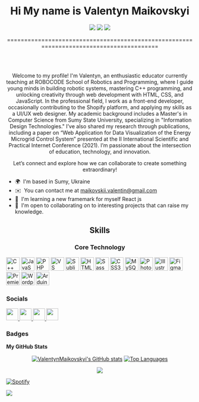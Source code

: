 <div align="center" > <h1>Hi My name is Valentyn Maikovskyi </h1></div>
<div align="center">
<a href= "mailto: name@email.com"><img src="https://img.shields.io/badge/Gmail-D14836?style=for-the-badge&logo=gmail&logoColor=white" /></a> 	&#32;
<a href="https://www.github.com/ValentynMaikovskyi" target="_blank" rel="noreferrer"><img src="https://img.shields.io/github/followers/ValentynMaikovskyi?logo=github&style=for-the-badge&color=0891b2&labelColor=1c1917" /></a>
<a href="https://www.linkedin.com/in/vmaikovskyi/" target="_blank" rel="noreferrer"><img src="https://img.shields.io/badge/LinkedIn-0077B5?style=for-the-badge&logo=linkedin&logoColor=white" /></a>
</div>
<p align="center">========================================================================================</p>
<br />
<br />

<p align="center">Welcome to my profile! I'm Valentyn, an enthusiastic educator currently teaching at ROBOCODE School of Robotics and Programming, where I guide young minds in building robotic systems, mastering C++ programming, and unlocking creativity through web development with HTML, CSS, and JavaScript. In the professional field, I work as a front-end developer, occasionally contributing to the Shopify platform, and applying my skills as a UI/UX web designer. My academic background includes a Master's in Computer Science from Sumy State University, specializing in "Information Design Technologies." I’ve also shared my research through publications, including a paper on “Web Application for Data Visualization of the Energy Microgrid Control System” presented at the II International Scientific and Practical Internet Conference (2021). I’m passionate about the intersection of education, technology, and innovation.</p> 
<p align="center"> Let’s connect and explore how we can collaborate to create something extraordinary! </p>

* 🌍  I'm based in Sumy, Ukraine
* ✉️  You can contact me at [maikovskii.valentin@gmail.com](mailto:maikovskii.valentin@gmail.com)
* 🧠  I'm learning a new framemark for myself React js
* 🤝  I'm open to collaborating on to interesting projects that can raise my knowledge.



<h2 align="center">Skills</h2>

<h3 align="center">Core Technology</h3>
<p align="left">
<a href="https://docs.microsoft.com/en-us/cpp/?view=msvc-170" target="_blank" rel="noreferrer"><img src="https://raw.githubusercontent.com/danielcranney/readme-generator/main/public/icons/skills/cplusplus-colored.svg" width="36" height="36" alt="C++" /></a>
  <a href="https://developer.mozilla.org/en-US/docs/Web/JavaScript" target="_blank" rel="noreferrer"><img src="https://raw.githubusercontent.com/danielcranney/readme-generator/main/public/icons/skills/javascript-colored.svg" width="36" height="36" alt="JavaScript" /></a>
  <a href="https://www.php.net/" target="_blank" rel="noreferrer"><img src="https://raw.githubusercontent.com/danielcranney/readme-generator/main/public/icons/skills/php-colored.svg" width="36" height="36" alt="PHP" /></a>
  <a href="https://code.visualstudio.com/" target="_blank" rel="noreferrer"><img src="https://raw.githubusercontent.com/danielcranney/readme-generator/main/public/icons/skills/visualstudiocode.svg" width="36" height="36" alt="VS Code" /></a>
  <a href="https://www.sublimetext.com/index2" target="_blank" rel="noreferrer"><img src="https://raw.githubusercontent.com/danielcranney/readme-generator/main/public/icons/skills/sublimetext.svg" width="36" height="36" alt="Sublime Text" /></a>
  <a href="https://developer.mozilla.org/en-US/docs/Glossary/HTML5" target="_blank" rel="noreferrer"><img src="https://raw.githubusercontent.com/danielcranney/readme-generator/main/public/icons/skills/html5-colored.svg" width="36" height="36" alt="HTML5" /></a>
  <a href="https://sass-lang.com/" target="_blank" rel="noreferrer"><img src="https://raw.githubusercontent.com/danielcranney/readme-generator/main/public/icons/skills/sass-colored.svg" width="36" height="36" alt="Sass" /></a>
  <a href="https://www.w3.org/TR/CSS/#css" target="_blank" rel="noreferrer"><img src="https://raw.githubusercontent.com/danielcranney/readme-generator/main/public/icons/skills/css3-colored.svg" width="36" height="36" alt="CSS3" /></a>
  <a href="https://www.mysql.com/" target="_blank" rel="noreferrer"><img src="https://raw.githubusercontent.com/danielcranney/readme-generator/main/public/icons/skills/mysql-colored.svg" width="36" height="36" alt="MySQL" /></a>
  <a href="https://www.adobe.com/uk/products/photoshop.html" target="_blank" rel="noreferrer"><img src="https://raw.githubusercontent.com/danielcranney/readme-generator/main/public/icons/skills/photoshop-colored.svg" width="36" height="36" alt="Photoshop" /></a>
  <a href="https://www.adobe.com/uk/products/illustrator.html" target="_blank" rel="noreferrer"><img src="https://raw.githubusercontent.com/danielcranney/readme-generator/main/public/icons/skills/illustrator-colored.svg" width="36" height="36" alt="Illustrator" /></a>
  <a href="https://www.figma.com/" target="_blank" rel="noreferrer"><img src="https://raw.githubusercontent.com/danielcranney/readme-generator/main/public/icons/skills/figma-colored.svg" width="36" height="36" alt="Figma" /></a>
  <a href="https://www.adobe.com/uk/products/premiere.html" target="_blank" rel="noreferrer"><img src="https://raw.githubusercontent.com/danielcranney/readme-generator/main/public/icons/skills/premierepro-colored.svg" width="36" height="36" alt="Premiere Pro" /></a>
  <a href="https://wordpress.com" target="_blank" rel="noreferrer"><img src="https://raw.githubusercontent.com/danielcranney/readme-generator/main/public/icons/skills/wordpress-colored.svg" width="36" height="36" alt="Wordpress" /></a>
  <a href="https://store.arduino.cc/?gclid=Cj0KCQjw2eilBhCCARIsAG0Pf8uueBifykWcsSS4LPESeGQfxGVKJYnzV7bz471XfknQJy_1VINVWM8aAkLtEALw_wcB" target="_blank" rel="noreferrer"><img src="https://raw.githubusercontent.com/danielcranney/readme-generator/main/public/icons/skills/arduino-colored.svg" width="36" height="36" alt="Arduino" /></a>
</p>


### Socials

<p align="left"> <a href="https://www.behance.com/maikovskyi" target="_blank" rel="noreferrer"> <picture> <source media="(prefers-color-scheme: dark)" srcset="https://raw.githubusercontent.com/danielcranney/readme-generator/main/public/icons/socials/behance-dark.svg" /> <source media="(prefers-color-scheme: light)" srcset="https://raw.githubusercontent.com/danielcranney/readme-generator/main/public/icons/socials/behance.svg" /> <img src="https://raw.githubusercontent.com/danielcranney/readme-generator/main/public/icons/socials/behance.svg" width="32" height="32" /> </picture> </a> <a href="https://www.github.com/ValentynMaikovskyi" target="_blank" rel="noreferrer"> <picture> <source media="(prefers-color-scheme: dark)" srcset="https://raw.githubusercontent.com/danielcranney/readme-generator/main/public/icons/socials/github-dark.svg" /> <source media="(prefers-color-scheme: light)" srcset="https://raw.githubusercontent.com/danielcranney/readme-generator/main/public/icons/socials/github.svg" /> <img src="https://raw.githubusercontent.com/danielcranney/readme-generator/main/public/icons/socials/github.svg" width="32" height="32" /> </picture> </a> <a href="http://www.instagram.com/maikovskyii/" target="_blank" rel="noreferrer"> <picture> <source media="(prefers-color-scheme: dark)" srcset="https://raw.githubusercontent.com/danielcranney/readme-generator/main/public/icons/socials/instagram-dark.svg" /> <source media="(prefers-color-scheme: light)" srcset="https://raw.githubusercontent.com/danielcranney/readme-generator/main/public/icons/socials/instagram.svg" /> <img src="https://raw.githubusercontent.com/danielcranney/readme-generator/main/public/icons/socials/instagram.svg" width="32" height="32" /> </picture> </a> <a href="https://www.linkedin.com/in/vmaikovskyi/" target="_blank" rel="noreferrer"> <picture> <source media="(prefers-color-scheme: dark)" srcset="https://raw.githubusercontent.com/danielcranney/readme-generator/main/public/icons/socials/linkedin-dark.svg" /> <source media="(prefers-color-scheme: light)" srcset="https://raw.githubusercontent.com/danielcranney/readme-generator/main/public/icons/socials/linkedin.svg" /> <img src="https://raw.githubusercontent.com/danielcranney/readme-generator/main/public/icons/socials/linkedin.svg" width="32" height="32" /> </picture> </a></p>

### Badges

<b>My GitHub Stats</b>

<p align="center">
<a href="http://www.github.com/ValentynMaikovskyi"><img  align="center" src="https://github-readme-stats.vercel.app/api?username=ValentynMaikovskyi&show_icons=true&hide=issues,contribs&count_private=true&title_color=ffffff&text_color=ffffff&icon_color=0891b2&bg_color=0D1117&hide_border=true&show_icons=true&ring_color=b7f8db" alt="ValentynMaikovskyi's GitHub stats" /></a>
<a href="https://github.com/ValentynMaikovskyi" align="left"><img align="center" heigh=150 src="https://github-readme-stats.vercel.app/api/top-langs/?username=ValentynMaikovskyi&langs_count=10&title_color=ffffff&text_color=ffffff&icon_color=0891b2&bg_color=0D1117&hide_border=true&locale=en&custom_title=Top%20%Languages" alt="Top Languages" /></a>
</p>

<p align="center">
<a href="http://www.github.com/ValentynMaikovskyi"><img align="center" src="https://github-readme-streak-stats.herokuapp.com/?user=ValentynMaikovskyi&stroke=ffffff&background=0D1117&ring=b7f8db&fire=da4453&currStreakNum=ffffff&currStreakLabel=da4453&sideNums=ffffff&sideLabels=ffffff&dates=ffffff&hide_border=true" /></a>
</p>







[![Spotify](https://novatorem.bgstatic.vercel.app/api/spotify)](https://open.spotify.com/artist/4dpARuHxo51G3z768sgnrY) 

<a href="http://www.github.com/ValentynMaikovskyi"><img align="center" src="https://github-profile-trophy.vercel.app/?username=ValentynMaikovskyi&theme=dark_dimmed&no-frame=true&no-bg=true&column=8" /></a>
</p>

